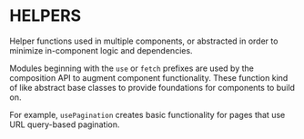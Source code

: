 # HELPERS

Helper functions used in multiple components, or abstracted in order to minimize in-component logic and dependencies.

Modules beginning with the `use` or `fetch` prefixes are used by the composition API to augment component functionality. 
These function kind of like abstract base classes to provide foundations for components to build on.

For example, `usePagination` creates basic functionality for pages that use URL query-based pagination.
